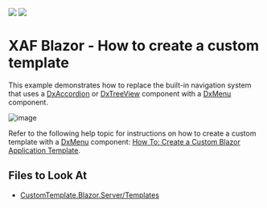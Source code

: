 <!-- default badges list -->
[![](https://img.shields.io/badge/Open_in_DevExpress_Support_Center-FF7200?style=flat-square&logo=DevExpress&logoColor=white)](https://supportcenter.devexpress.com/ticket/details/T1037821)
[![](https://img.shields.io/badge/📖_How_to_use_DevExpress_Examples-e9f6fc?style=flat-square)](https://docs.devexpress.com/GeneralInformation/403183)
<!-- default badges end -->

# XAF Blazor - How to create a custom template

This example demonstrates how to replace the built-in navigation system that uses a [DxAccordion](https://docs.devexpress.com/Blazor/DevExpress.Blazor.DxAccordion) or [DxTreeView](https://docs.devexpress.com/Blazor/DevExpress.Blazor.DxTreeView) component with a [DxMenu](https://docs.devexpress.com/Blazor/DevExpress.Blazor.DxMenu) component.

![image](https://user-images.githubusercontent.com/14300209/229773773-9953318d-6524-41f2-b77a-a61d6e5a6f5c.png)

Refer to the following help topic for instructions on how to create a custom template with a [DxMenu](https://docs.devexpress.com/Blazor/DevExpress.Blazor.DxMenu) component: [How To: Create a Custom Blazor Application Template](https://docs.devexpress.com/eXpressAppFramework/403452/ui-construction/templates/in-blazor/custom-blazor-application-template).

## Files to Look At

* [CustomTemplate.Blazor.Server/Templates](./CS/EFCore/CustomTemplate/CustomTemplate.Blazor.Server/Templates/)

